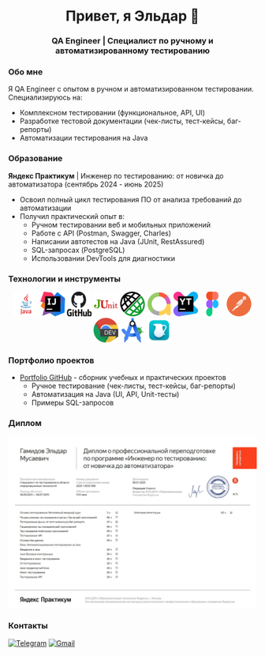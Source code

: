 <h1 align="center">Привет, я Эльдар 👋</h1>
<h3 align="center">QA Engineer | Специалист по ручному и автоматизированному тестированию</h3>

### Обо мне
Я QA Engineer с опытом в ручном и автоматизированном тестировании. Специализируюсь на:
- Комплексном тестировании (функциональное, API, UI)
- Разработке тестовой документации (чек-листы, тест-кейсы, баг-репорты)
- Автоматизации тестирования на Java

### Образование
**Яндекс Практикум** | Инженер по тестированию: от новичка до автоматизатора (сентябрь 2024 - июнь 2025)
- Освоил полный цикл тестирования ПО от анализа требований до автоматизации
- Получил практический опыт в:
  - Ручном тестировании веб и мобильных приложений
  - Работе с API (Postman, Swagger, Charles)
  - Написании автотестов на Java (JUnit, RestAssured)
  - SQL-запросах (PostgreSQL)
  - Использовании DevTools для диагностики

### Технологии и инструменты
<div align="center">
  <img src="icons/Java_logo.png" title="Java" alt="Java" width="50" height="50"/>
  <img src="icons/IntelliJ_IDEA.png" title="IntelliJ IDEA" alt="IntelliJ IDEA" width="50" height="50"/>
  <img src="icons/GitHub.png" title="GitHub" alt="GitHub" width="50" height="50"/>
  <img src="icons/JUnit.png" title="JUnit" alt="JUnit" width="50" height="50"/>
  <img src="icons/RestAssured.png" title="RestAssured" alt="RestAssured" width="50" height="50"/>
  <img src="icons/AllureReports.png" title="Allure" alt="Allure Report" width="50" height="50"/>
  <img src="icons/YouTrack.png" title="YouTrack" alt="YouTrack" width="50" height="50"/>
  <img src="icons/Figma.png" title="Figma" alt="Figma" width="50" height="50"/>
  <img src="icons/Postman.png" title="Postman" alt="Postman" width="50" height="50"/>
  <img src="icons/DevTools.png" title="DevTools" alt="DevTools" width="50" height="50"/>
  <img src="icons/AndroidStudio.png" title="Android Studio" alt="Android Studio" width="50" height="50"/>
  <img src="icons/Charles.png" title="Charles Proxy" alt="Charles" width="50" height="50"/>
</div>

### Портфолио проектов
- [Portfolio GitHub](https://github.com/eddylasvegas/eddylasvegas.github.io) - сборник учебных и практических проектов
  - Ручное тестирование (чек-листы, тест-кейсы, баг-репорты)
  - Автоматизация на Java (UI, API, Unit-тесты)
  - Примеры SQL-запросов
 
### Диплом
![Screenshot](https://github.com/eddylasvegas/eddylasvegas/blob/main/Diplom_Gamidov_Rus.jpg)

### Контакты
[![Telegram](https://img.shields.io/badge/-Telegram-blue?style=flat&logo=telegram&logoColor=white)](https://t.me/eddylasvegas "Telegram: @eddylasvegas")
[![Gmail](https://img.shields.io/badge/-Gmail-red?style=flat&logo=gmail&logoColor=white)](mailto:edgamidov@gmail.com "Email: edgamidov@gmail.com")

